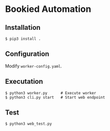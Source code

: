 # Bookied Automation

## Installation

    $ pip3 install .

## Configuration

Modify `worker-config.yaml`.

## Executation

    $ python3 worker.py      # Execute worker
    $ python3 cli.py start   # Start web endpoint

## Test

    $ python3 web_test.py
